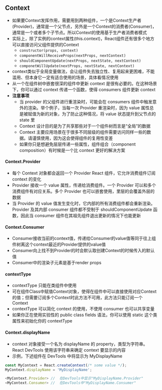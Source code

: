 ## Context
- 如果要Context发挥作用，需要用到两种组件，一个是Context生产者(Provider)，通常是一个父节点，另外是一个Context的消费者(Consumer)，通常是一个或者多个子节点。所以Context的使用基于生产者消费者模式
- 实际上，除了实例的context属性(this.context)，React组件还有很多个地方可以直接访问父组件提供的Context
  - `constructor(props, context)`
  - `componentWillReceiveProps(nextProps, nextContext)`
  - `shouldComponentUpdate(nextProps, nextState, nextContext)`
  - `componetWillUpdate(nextProps, nextState, nextContext)`
- context类似于全局变量做法，会让组件失去独立性、复用起来更困难，不能滥用、但本身它一定有适合使用的场景，具体看情况使用  
- 从一个在组件树中嵌套很深的组件中更新 context 是很有必要的。在这种场景下，你可以通过 context 传递一个函数，使得 consumers 组件更新 context
- **注意事项** 
  - 当 provider 的父组件进行重渲染时，可能会在 consumers 组件中触发意外的渲染。举个例子，当每一次 Provider 重渲染时，因为 value 属性总是被赋值为新的对象，为了防止这种情况，将 value 状态提升到父节点的 state 里
  - Context 设计目的是为了共享那些对于一个组件树而言是“全局”的数据
  - Context 主要应用场景在于很多不同层级的组件需要访问同样一些的数据。请谨慎使用，因为这会使得组件的复用性变差
  - 如果你只是想避免层层传递一些属性，组件组合（component composition）有时候是一个比 context 更好的解决方案
   
#### **Context.Provider**
- 每个 Context 对象都会返回一个 Provider React 组件，它允许消费组件订阅 context 的变化
- Provider 接收一个 value 属性，传递给消费组件。一个 Provider 可以和多个消费组件有对应关系。多个 Provider 也可以嵌套使用，里层的会覆盖外层的数据
- 当 Provider 的 value 值发生变化时，它内部的所有消费组件都会重新渲染。Provider 及其内部 consumer 组件都不受制于 shouldComponentUpdate 函数，因此当 consumer 组件在其祖先组件退出更新的情况下也能更新

####  **Context.Consumer**
- Consumer接收当前的context值，传递给Consumer的value值等同于往上组件树离这个context最近的Provider提供的value值
- Consumer向上找不到Provider的时会默认取创建Context的时候传入的默认值
- Consumer中的渲染子元素是基于render props

#### **contextType**
- contextType 只能在类组件中使用
- 可在组件Class中赋值Context对象，使得在组件中可以直接使用对应Context的值；但需要订阅多个Context时此方法不可用，此方法只能订阅一个Context
- contextType 可以简化 context 的使用，不使用 consumer 也可以共享变量
- 如果你正在使用实验性的 public class fields 语法，你可以使用 static 这个类属性来初始化你的 contextType

#### **Context.displayName**
- context 对象接受一个名为 displayName 的 property，类型为字符串。React DevTools 使用该字符串来确定 context 要显示的内容
- 示例，下述组件在 DevTools 中将显示为 MyDisplayName

```js
const MyContext = React.createContext(/* some value */);
MyContext.displayName = 'MyDisplayName';

<MyContext.Provider> //  在DevTools中显示"MyDisplayName.Provider"
<MyContext.Consumer> //  在DevTools中"MyDisplayName.Consumer" 
```
